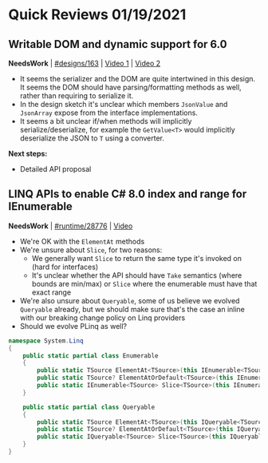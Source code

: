 # Quick Reviews 01/19/2021

## Writable DOM and dynamic support for 6.0

**NeedsWork** | [#designs/163](https://github.com/dotnet/designs/pull/163#issuecomment-763165357) | [Video 1](https://www.youtube.com/watch?v=-YO1L8CtNTM) | [Video 2](https://www.youtube.com/watch?v=JVKNdfFC4bI)

* It seems the serializer and the DOM are quite intertwined in this design. It seems the DOM should have parsing/formatting methods as well, rather than requiring to serialize it.
* In the design sketch it's unclear which members `JsonValue` and `JsonArray` expose from the interface implementations.
* It seems a bit unclear if/when methods will implicitly serialize/deserialize, for example the `GetValue<T>` would implicitly deserialize the JSON to `T` using a converter.

**Next steps:**

* Detailed API proposal

## LINQ APIs to enable C# 8.0 index and range for IEnumerable<T>

**NeedsWork** | [#runtime/28776](https://github.com/dotnet/runtime/issues/28776#issuecomment-763102398) | [Video](https://www.youtube.com/watch?v=JVKNdfFC4bI&t=0h0m0s)

* We're OK with the `ElementAt` methods
* We're unsure about `Slice`, for two reasons:
    - We generally want `Slice` to return the same type it's invoked on (hard for interfaces)
    - It's unclear whether the API should have `Take` semantics (where bounds are min/max) or `Slice` where the enumerable must have that exact range
* We're also unsure about `Queryable`, some of us believe we evolved `Queryable` already, but we should make sure that's the case an inline with our breaking change policy on Linq providers
* Should we evolve PLinq as well?

```C#
namespace System.Linq
{
    public static partial class Enumerable
    {
        public static TSource ElementAt<TSource>(this IEnumerable<TSource> source, Index index);
        public static TSource? ElementAtOrDefault<TSource>(this IEnumerable<TSource> source, Index index);
        public static IEnumerable<TSource> Slice<TSource>(this IEnumerable<TSource> source, Range range);
    }

    public static partial class Queryable
    {
        public static TSource ElementAt<TSource>(this IQueryable<TSource> source, Index index);
        public static TSource? ElementAtOrDefault<TSource>(this IQueryable<TSource> source, Index index);
        public static IQueryable<TSource> Slice<TSource>(this IQueryable<TSource> source, Range range);
    }
}
```
